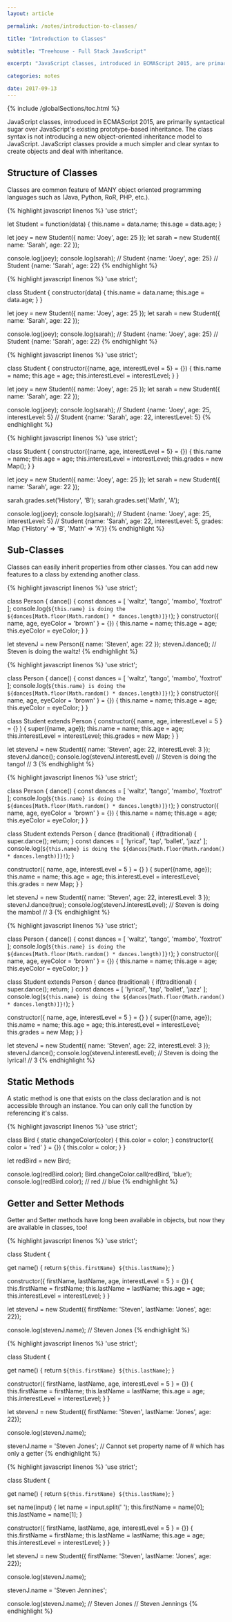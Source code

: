 ```yaml
---
layout: article

permalink: /notes/introduction-to-classes/

title: "Introduction to Classes"

subtitle: "Treehouse - Full Stack JavaScript"

excerpt: "JavaScript classes, introduced in ECMAScript 2015, are primarily syntactical sugar over JavaScript's existing prototype-based inheritance. The class syntax is not introducing a new object-oriented inheritance model to JavaScript. JavaScript classes provide a much simpler and clear syntax to create objects and deal with inheritance."

categories: notes

date: 2017-09-13
---
```


{% include /globalSections/toc.html %}

JavaScript classes, introduced in ECMAScript 2015, are primarily syntactical sugar over JavaScript's existing prototype-based inheritance. The class syntax is not introducing a new object-oriented inheritance model to JavaScript. JavaScript classes provide a much simpler and clear syntax to create objects and deal with inheritance.

## Structure of Classes

Classes are common feature of MANY object oriented programming languages such as (Java, Python, RoR, PHP, etc.). 

{% highlight javascript linenos %}
'use strict';

let Student = function(data) {
  this.name = data.name;
  this.age = data.age;
}

let joey = new Student({ name: 'Joey', age: 25 });
let sarah = new Student({ name: 'Sarah', age: 22 });

console.log(joey);
console.log(sarah);
// Student {name: 'Joey', age: 25}
// Student {name: 'Sarah', age: 22}
{% endhighlight %}

{% highlight javascript linenos %}
'use strict';

class Student {
  constructor(data) {
    this.name = data.name;
    this.age = data.age;
  }
}

let joey = new Student({ name: 'Joey', age: 25 });
let sarah = new Student({ name: 'Sarah', age: 22 });

console.log(joey);
console.log(sarah);
// Student {name: 'Joey', age: 25}
// Student {name: 'Sarah', age: 22}
{% endhighlight %}

{% highlight javascript linenos %}
'use strict';

class Student {
  constructor({name, age, interestLevel = 5} = {}) {
    this.name = name;
    this.age = age;
    this.interestLevel = interestLevel;
  }
}

let joey = new Student({ name: 'Joey', age: 25 });
let sarah = new Student({ name: 'Sarah', age: 22 });

console.log(joey);
console.log(sarah);
// Student {name: 'Joey', age: 25, interestLevel: 5}
// Student {name: 'Sarah', age: 22, interestLevel: 5}
{% endhighlight %}

{% highlight javascript linenos %}
'use strict';

class Student {
  constructor({name, age, interestLevel = 5} = {}) {
    this.name = name;
    this.age = age;
    this.interestLevel = interestLevel;
    this.grades = new Map();
  }
}

let joey = new Student({ name: 'Joey', age: 25 });
let sarah = new Student({ name: 'Sarah', age: 22 });

sarah.grades.set('History', 'B');
sarah.grades.set('Math', 'A');

console.log(joey);
console.log(sarah);
// Student {name: 'Joey', age: 25, interestLevel: 5}
// Student {name: 'Sarah', age: 22, interestLevel: 5, grades: Map {'History' => 'B', 'Math' => 'A'}}
{% endhighlight %}

## Sub-Classes

Classes can easily inherit properties from other classes. You can add new features to a class by extending another class.

{% highlight javascript linenos %}
'use strict';

class Person {
  dance() {
    const dances = [
      'waltz',
      'tango',
      'mambo',
      'foxtrot'
    ];
    console.log(`${this.name} is doing the ${dances[Math.floor(Math.random() * dances.length)]}!`);
  }
  constructor({ name, age, eyeColor = 'brown' } = {}) {
    this.name = name;
    this.age = age;
    this.eyeColor = eyeColor;
  }
}

let stevenJ = new Person({ name: 'Steven', age: 22 });
stevenJ.dance();
// Steven is doing the waltz!
{% endhighlight %}

{% highlight javascript linenos %}
'use strict';

class Person {
  dance() {
    const dances = [
      'waltz',
      'tango',
      'mambo',
      'foxtrot'
    ];
    console.log(`${this.name} is doing the ${dances[Math.floor(Math.random() * dances.length)]}!`);
  }
  constructor({ name, age, eyeColor = 'brown' } = {}) {
    this.name = name;
    this.age = age;
    this.eyeColor = eyeColor;
  }
}

class Student extends Person {
  constructor({ name, age, interestLevel = 5 } = {} ) {
    super({name, age});
    this.name = name;
    this.age = age;
    this.interestLevel = interestLevel;
    this.grades = new Map;
  }
}

let stevenJ = new Student({ name: 'Steven', age: 22, interestLevel: 3 });
stevenJ.dance();
console.log(stevenJ.interestLevel)
// Steven is doing the tango!
// 3
{% endhighlight %}

{% highlight javascript linenos %}
'use strict';

class Person {
  dance() {
    const dances = [
      'waltz',
      'tango',
      'mambo',
      'foxtrot'
    ];
    console.log(`${this.name} is doing the ${dances[Math.floor(Math.random() * dances.length)]}!`);
  }
  constructor({ name, age, eyeColor = 'brown' } = {}) {
    this.name = name;
    this.age = age;
    this.eyeColor = eyeColor;
  }
}

class Student extends Person {
  dance (traditional) {
    if(traditional) {
      super.dance();
      return;
    }
    const dances = [
      'lyrical',
      'tap',
      'ballet',
      'jazz'
    ];
    console.log(`${this.name} is doing the ${dances[Math.floor(Math.random() * dances.length)]}!`);
  }
  
  constructor({ name, age, interestLevel = 5 } = {} ) {
    super({name, age});
    this.name = name;
    this.age = age;
    this.interestLevel = interestLevel;
    this.grades = new Map;
  }
}

let stevenJ = new Student({ name: 'Steven', age: 22, interestLevel: 3 });
stevenJ.dance(true);
console.log(stevenJ.interestLevel);
// Steven is doing the mambo!
// 3
{% endhighlight %}

{% highlight javascript linenos %}
'use strict';

class Person {
  dance() {
    const dances = [
      'waltz',
      'tango',
      'mambo',
      'foxtrot'
    ];
    console.log(`${this.name} is doing the ${dances[Math.floor(Math.random() * dances.length)]}!`);
  }
  constructor({ name, age, eyeColor = 'brown' } = {}) {
    this.name = name;
    this.age = age;
    this.eyeColor = eyeColor;
  }
}

class Student extends Person {
  dance (traditional) {
    if(traditional) {
      super.dance();
      return;
    }
    const dances = [
      'lyrical',
      'tap',
      'ballet',
      'jazz'
    ];
    console.log(`${this.name} is doing the ${dances[Math.floor(Math.random() * dances.length)]}!`);
  }
  
  constructor({ name, age, interestLevel = 5 } = {} ) {
    super({name, age});
    this.name = name;
    this.age = age;
    this.interestLevel = interestLevel;
    this.grades = new Map;
  }
}

let stevenJ = new Student({ name: 'Steven', age: 22, interestLevel: 3 });
stevenJ.dance();
console.log(stevenJ.interestLevel);
// Steven is doing the lyrical!
// 3
{% endhighlight %}

## Static Methods

A static method is one that exists on the class declaration and is not accessible through an instance. You can only call the function by referencing it's calss.

{% highlight javascript linenos %}
'use strict';

class Bird {
  static changeColor(color) {
    this.color = color;
  }
  constructor({ color = 'red' } = {}) {
    this.color = color;
  }
}

let redBird = new Bird;

console.log(redBird.color);
Bird.changeColor.call(redBird, 'blue');
console.log(redBird.color);
// red
// blue
{% endhighlight %}

## Getter and Setter Methods

Getter and Setter methods have long been available in objects, but now they are available in classes, too!

{% highlight javascript linenos %}
'use strict';

class Student {
  
  get name() {
    return `${this.firstName} ${this.lastName}`;
  }
  
  constructor({ firstName, lastName, age, interestLevel = 5 } = {}) {
    this.firstName = firstName;
    this.lastName = lastName;
    this.age = age;
    this.interestLevel = interestLevel;
  }
}

let stevenJ = new Student({ firstName: 'Steven', lastName: 'Jones', age: 22});

console.log(stevenJ.name);
// Steven Jones
{% endhighlight %}

{% highlight javascript linenos %}
'use strict';

class Student {
  
  get name() {
    return `${this.firstName} ${this.lastName}`;
  }
  
  constructor({ firstName, lastName, age, interestLevel = 5 } = {}) {
    this.firstName = firstName;
    this.lastName = lastName;
    this.age = age;
    this.interestLevel = interestLevel;
  }
}

let stevenJ = new Student({ firstName: 'Steven', lastName: 'Jones', age: 22});

console.log(stevenJ.name);

stevenJ.name = 'Steven Jones';
// Cannot set property name of #<Student> which has only a getter
{% endhighlight %}

{% highlight javascript linenos %}
'use strict';

class Student {
  
  get name() {
    return `${this.firstName} ${this.lastName}`;
  }
  
  set name(input) {
    let name = input.split(' ');
    this.firstName = name[0];
    this.lastName = name[1];
  }
  
  constructor({ firstName, lastName, age, interestLevel = 5 } = {}) {
    this.firstName = firstName;
    this.lastName = lastName;
    this.age = age;
    this.interestLevel = interestLevel;
  }
}

let stevenJ = new Student({ firstName: 'Steven', lastName: 'Jones', age: 22});

console.log(stevenJ.name);

stevenJ.name = 'Steven Jennines';

console.log(stevenJ.name);
// Steven Jones
// Steven Jennings
{% endhighlight %}

